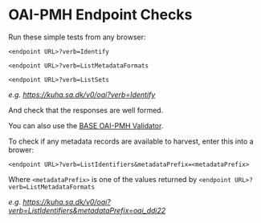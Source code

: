 # OAI-PMH Endpoint Checks

Run these simple tests from any browser:

`<endpoint URL>?verb=Identify`

`<endpoint URL>?verb=ListMetadataFormats`

`<endpoint URL>?verb=ListSets`

*e.g. https://kuha.sa.dk/v0/oai?verb=Identify*

And check that the responses are well formed.

You can also use the [BASE OAI-PMH Validator]( http://oval.base-search.net/).

To check if any metadata records are available to harvest, enter this into a brower:

`<endpoint URL>?verb=ListIdentifiers&metadataPrefix=<metadataPrefix>`

Where `<metadataPrefix>` is one of the values returned by `<endpoint URL>?verb=ListMetadataFormats`

*e.g. https://kuha.sa.dk/v0/oai?verb=ListIdentifiers&metadataPrefix=oai_ddi22*
